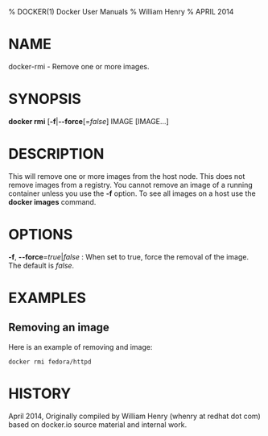 % DOCKER(1) Docker User Manuals 
% William Henry
% APRIL 2014 
# NAME
docker-rmi \- Remove one or more images.

# SYNOPSIS

**docker rmi** [**-f**|**--force**[=*false*] IMAGE [IMAGE...]

# DESCRIPTION

This will remove one or more images from the host node. This does not 
remove images from a registry. You cannot remove an image of a running 
container unless you use the **-f** option. To see all images on a host
 use the **docker images** command.

# OPTIONS

**-f**, **--force**=*true*|*false*
:   When set to true, force the removal of the image. The default is 
*false*.

# EXAMPLES

## Removing an image

Here is an example of removing and image:

    docker rmi fedora/httpd

# HISTORY

April 2014, Originally compiled by William Henry (whenry at redhat dot com) based
 on docker.io source material and internal work.
